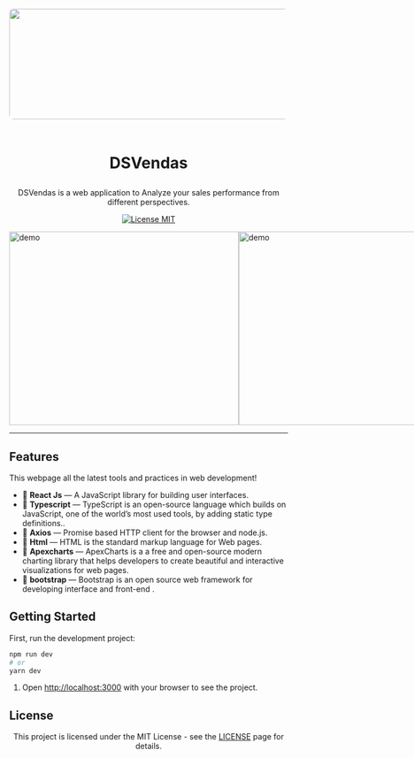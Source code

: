 <h1 align="center">
<br>
  <img src="/src/assets/img/banner.png" alt=""  style="object-fit: cover; width: 914px; height:200px;border-radius: 8px;">
<br>

<br>

DSVendas
</h1>

<p align="center">DSVendas is a web application to Analyze your sales performance from different perspectives.</p>

<p align="center">
  <a href="https://opensource.org/licenses/MIT">
    <img src="https://img.shields.io/badge/License-MIT-blue.svg" alt="License MIT">
  </a>
</p>

<div style="display: flex; justify-content: space-between;">
  <img src="/src/assets/img/home.png" alt="demo" height="350" width="415">
  <img src="/src/assets/img/dashboard.png" alt="demo" height="350" width="415">
</div>


----

## Features

This webpage all the latest tools and practices in web development!

- 📘 **React Js** — A JavaScript library for building user interfaces.
- 📓 **Typescript** — TypeScript is an open-source language which builds on JavaScript, one of the world’s most used tools, by adding static type definitions..
- 📙 **Axios** — Promise based HTTP client for the browser and node.js.
- 📕 **Html** — HTML is the standard markup language for Web pages.
- 📗 **Apexcharts** — ApexCharts is a a free and open-source modern charting library that helps developers to create beautiful and interactive visualizations for web pages.
- 📘 **bootstrap** — Bootstrap is an open source web framework for developing interface and front-end .



<table>
<thead>

## Getting Started 
 
First, run the development project:

```bash
npm run dev
# or
yarn dev
```

1. Open [http://localhost:3000](http://localhost:3000/episodes) with your browser to see the project.



## License

<div style="text-align: center;">

This project is licensed under the MIT License - see the [LICENSE](https://opensource.org/licenses/MIT) page for details.

</div>